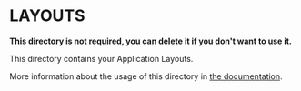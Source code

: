 # LAYOUTS

**This directory is not required, you can delete it if you don't want to use it.**

This directory contains your Application Layouts.

More information about the usage of this directory in [the documentation](https://nuxtjs.org/guide/views#layouts).


<!-- <template>
  <div>
    <nuxt />
  </div>
</template>

<script>
export default {};
</script>

<style>
body {
  font-size: 13px;
  line-height: 19px;
  color: #111;
}
</style>


none.vue -->

<!-- C:\Users\Aliter\AppData\Local\Programs\Python\Python311\Lib\site-packages -->